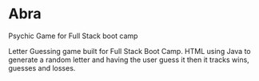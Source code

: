 # Abra
Psychic Game for Full Stack boot camp

Letter Guessing game built for Full Stack Boot Camp. HTML using Java to generate a random letter and having the user guess it then it tracks wins, guesses and losses.